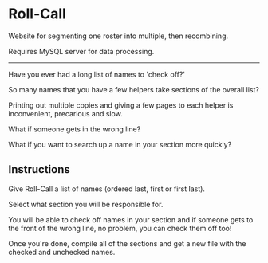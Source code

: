 # Roll-Call
Website for segmenting one roster into multiple, then recombining.

Requires MySQL server for data processing.

<hr>

Have you ever had a long list of names to 'check off?'

So many names that you have a few helpers take sections of the overall list?

Printing out multiple copies and giving a few pages to each helper is inconvenient, precarious and slow.

What if someone gets in the wrong line?

What if you want to search up a name in your section more quickly?

## Instructions

Give Roll-Call a list of names (ordered last, first or first last).

Select what section you will be responsible for.

You will be able to check off names in your section and if someone gets to the front of the wrong line, no problem, you can check them off too!

Once you're done, compile all of the sections and get a new file with the checked and unchecked names.
